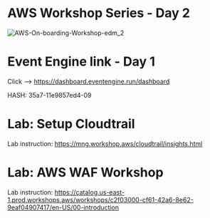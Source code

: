 # AWS Workshop Series - Day 2

![AWS-On-boarding-Workshop-edm_2](https://user-images.githubusercontent.com/58282807/189088215-36b51026-8a38-43b6-8128-8d97e8f99458.jpg)

# Event Engine link - Day 1
Click --> https://dashboard.eventengine.run/dashboard

HASH: 35a7-11e9857ed4-09

# Lab: Setup Cloudtrail
Lab instruction: https://mng.workshop.aws/cloudtrail/insights.html

# Lab: AWS WAF Workshop
Lab instruction: https://catalog.us-east-1.prod.workshops.aws/workshops/c2f03000-cf61-42a6-8e62-9eaf04907417/en-US/00-introduction
